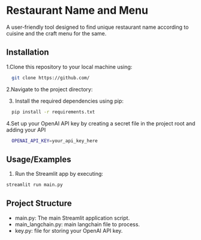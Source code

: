 # Restaurant Name and Menu

A user-friendly tool designed to find unique restaurant name according to cuisine and the craft menu for the same.



## Installation

1.Clone this repository to your local machine using:

```bash
  git clone https://github.com/
```
2.Navigate to the project directory:

3. Install the required dependencies using pip:

```bash
  pip install -r requirements.txt
```
4.Set up your OpenAI API key by creating a secret file in the project root and adding your API

```bash
  OPENAI_API_KEY=your_api_key_here
```
## Usage/Examples

1. Run the Streamlit app by executing:
```bash
streamlit run main.py

```

## Project Structure

- main.py: The main Streamlit application script.
- main_langchain.py: main langchain file to process.
- key.py: file for storing your OpenAI API key.
